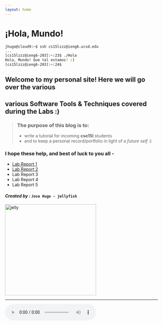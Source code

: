 ```yaml
---
layout: home
---
```


# **¡Hola, Mundo!**    
```bash
jhugo@cloud9:~$ ssh cs15lzzz@ieng6.ucsd.edu
...
[cs15lzzz@ieng6-203]:~:23$ ./Hola
Hola, Mundo! Que tal estamos? :)
[cs15lzzz@ieng6-203]:~:24$
```


## Welcome to my personal site! Here we will go over the various <br>
## various **Software Tools & Techniques** covered during the Labs :)

> ### The purpose of this blog is to:  
> * write a tutorial for incoming **cse15l** students
> * and to keep a personal record/portfolio in light of a *future self* :)

### I hope these help, and best of luck to you all -

* [Lab Report 1](lab-report-1-week-2.html)
* [Lab Report 2](lab-report-2-week-4.html)
* Lab Report 3
* Lab Report 4
* Lab Report 5
<!-- * [Lab Report 1](https://jhugomagana.github.io/cse15l-lab-reports/lab-report-1-week-2.html) e.g. absolute path link -->

#### *Created by* : `Jose Hugo - jellyfish`
<!-- > ![Image](https://cdn.vox-cdn.com/thumbor/itq6pDCz1YU_jpjTVLhVwxnqBjU=/46x0:552x337/1400x1400/filters:focal(46x0:552x337):format(gif)/cdn.vox-cdn.com/uploads/chorus_image/image/49497833/jelly.0.0.gif) e.g. in Markdown -->
<!-- include image and resize -->
<img src="https://cdn.vox-cdn.com/thumbor/itq6pDCz1YU_jpjTVLhVwxnqBjU=/46x0:552x337/1400x1400/filters:focal(46x0:552x337):format(gif)/cdn.vox-cdn.com/uploads/chorus_image/image/49497833/jelly.0.0.gif" alt="jelly" width="300"/>

***
<audio preload="metadata" controls loop autoplay>
  <source src="assets\images\Koji Kondo - _The Legend of Zelda (Theme)_ -- Chiptune Visualization _ NES NSF (128 kbps).mp3" type="audio/mpeg">
Your browser does not support the audio element.
</audio>